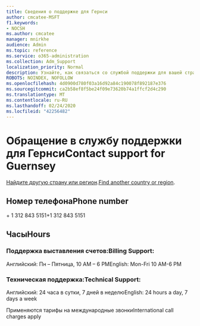 ```yaml
---
title: Сведения о поддержке для Гернси
author: cmcatee-MSFT
f1.keywords:
- NOCSH
ms.author: cmcatee
manager: mnirkhe
audience: Admin
ms.topic: reference
ms.service: o365-administration
ms.collection: Adm_Support
localization_priority: Normal
description: Узнайте, как связаться со службой поддержки для вашей страны или региона.
ROBOTS: NOINDEX, NOFOLLOW
ms.openlocfilehash: 4d0900d780f03a16d92a84c190078f892187e376
ms.sourcegitcommit: ca2b58ef8f5be24f09e73620b74a1ffcf2d4c290
ms.translationtype: MT
ms.contentlocale: ru-RU
ms.lasthandoff: 02/24/2020
ms.locfileid: "42256482"
---
```

# <a name="contact-support-for-guernsey"></a><span data-ttu-id="4019b-103">Обращение в службу поддержки для Гернси</span><span class="sxs-lookup"><span data-stu-id="4019b-103">Contact support for Guernsey</span></span>

<span data-ttu-id="4019b-104">[Найдите другую страну или регион](../contact-support-for-business-products.md).</span><span class="sxs-lookup"><span data-stu-id="4019b-104">[Find another country or region](../contact-support-for-business-products.md).</span></span>

## <a name="phone-number"></a><span data-ttu-id="4019b-105">Номер телефона</span><span class="sxs-lookup"><span data-stu-id="4019b-105">Phone number</span></span>
<span data-ttu-id="4019b-106">+ 1 312 843 5151</span><span class="sxs-lookup"><span data-stu-id="4019b-106">+1 312 843 5151</span></span>

## <a name="hours"></a><span data-ttu-id="4019b-107">Часы</span><span class="sxs-lookup"><span data-stu-id="4019b-107">Hours</span></span>
### <a name="billing-support"></a><span data-ttu-id="4019b-108">Поддержка выставления счетов:</span><span class="sxs-lookup"><span data-stu-id="4019b-108">Billing Support:</span></span>

<span data-ttu-id="4019b-109">Английский: Пн – Пятница, 10 AM – 6 PM</span><span class="sxs-lookup"><span data-stu-id="4019b-109">English: Mon-Fri 10 AM-6 PM</span></span>

### <a name="technical-support"></a><span data-ttu-id="4019b-110">Техническая поддержка:</span><span class="sxs-lookup"><span data-stu-id="4019b-110">Technical Support:</span></span>

<span data-ttu-id="4019b-111">Английский: 24 часа в сутки, 7 дней в неделю</span><span class="sxs-lookup"><span data-stu-id="4019b-111">English: 24 hours a day, 7 days a week</span></span>

<span data-ttu-id="4019b-112">Применяются тарифы на международные звонки</span><span class="sxs-lookup"><span data-stu-id="4019b-112">International call charges apply</span></span>